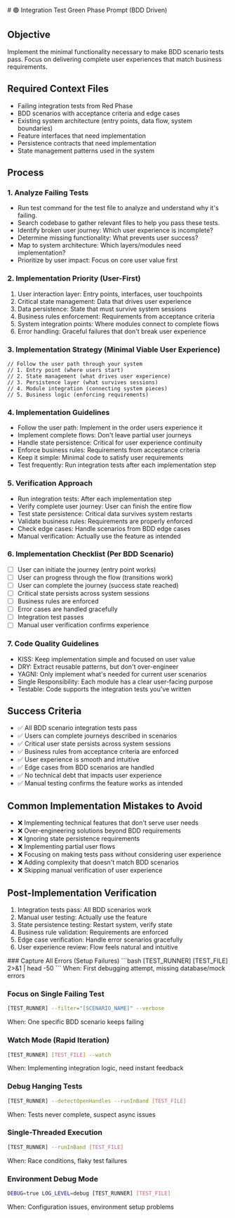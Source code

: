 <green-phase-integration>
# 🟢 Integration Test Green Phase Prompt (BDD Driven)

## Objective
Implement the minimal functionality necessary to make BDD scenario tests pass. Focus on delivering complete user experiences that match business requirements.

## Required Context Files
- Failing integration tests from Red Phase
- BDD scenarios with acceptance criteria and edge cases
- Existing system architecture (entry points, data flow, system boundaries)
- Feature interfaces that need implementation
- Persistence contracts that need implementation
- State management patterns used in the system

## Process

### 1. Analyze Failing Tests
- Run test command for the test file to analyze and understand why it's failing.
- Search codebase to gather relevant files to help you pass these tests.
- Identify broken user journey: Which user experience is incomplete?
- Determine missing functionality: What prevents user success?
- Map to system architecture: Which layers/modules need implementation?
- Prioritize by user impact: Focus on core user value first

### 2. Implementation Priority (User-First)
1. User interaction layer: Entry points, interfaces, user touchpoints
2. Critical state management: Data that drives user experience
3. Data persistence: State that must survive system sessions
4. Business rules enforcement: Requirements from acceptance criteria
5. System integration points: Where modules connect to complete flows
6. Error handling: Graceful failures that don't break user experience

### 3. Implementation Strategy (Minimal Viable User Experience)
```
// Follow the user path through your system
// 1. Entry point (where users start)
// 2. State management (what drives user experience)
// 3. Persistence layer (what survives sessions)
// 4. Module integration (connecting system pieces)
// 5. Business logic (enforcing requirements)
```

### 4. Implementation Guidelines
- Follow the user path: Implement in the order users experience it
- Implement complete flows: Don't leave partial user journeys
- Handle state persistence: Critical for user experience continuity
- Enforce business rules: Requirements from acceptance criteria
- Keep it simple: Minimal code to satisfy user requirements
- Test frequently: Run integration tests after each implementation step

### 5. Verification Approach
- Run integration tests: After each implementation step
- Verify complete user journey: User can finish the entire flow
- Test state persistence: Critical data survives system restarts
- Validate business rules: Requirements are properly enforced
- Check edge cases: Handle scenarios from BDD edge cases
- Manual verification: Actually use the feature as intended

### 6. Implementation Checklist (Per BDD Scenario)
- [ ] User can initiate the journey (entry point works)
- [ ] User can progress through the flow (transitions work)
- [ ] User can complete the journey (success state reached)
- [ ] Critical state persists across system sessions
- [ ] Business rules are enforced
- [ ] Error cases are handled gracefully
- [ ] Integration test passes
- [ ] Manual user verification confirms experience

### 7. Code Quality Guidelines
- KISS: Keep implementation simple and focused on user value
- DRY: Extract reusable patterns, but don't over-engineer
- YAGNI: Only implement what's needed for current user scenarios
- Single Responsibility: Each module has a clear user-facing purpose
- Testable: Code supports the integration tests you've written

## Success Criteria
- ✅ All BDD scenario integration tests pass
- ✅ Users can complete journeys described in scenarios
- ✅ Critical user state persists across system sessions
- ✅ Business rules from acceptance criteria are enforced
- ✅ User experience is smooth and intuitive
- ✅ Edge cases from BDD scenarios are handled
- ✅ No technical debt that impacts user experience
- ✅ Manual testing confirms the feature works as intended

## Common Implementation Mistakes to Avoid
- ❌ Implementing technical features that don't serve user needs
- ❌ Over-engineering solutions beyond BDD requirements
- ❌ Ignoring state persistence requirements
- ❌ Implementing partial user flows
- ❌ Focusing on making tests pass without considering user experience
- ❌ Adding complexity that doesn't match BDD scenarios
- ❌ Skipping manual verification of user experience

## Post-Implementation Verification
1. Integration tests pass: All BDD scenarios work
2. Manual user testing: Actually use the feature
3. State persistence testing: Restart system, verify state
4. Business rule validation: Requirements are enforced
5. Edge case verification: Handle error scenarios gracefully
6. User experience review: Flow feels natural and intuitive


<essential-debugging-commands>
### Capture All Errors (Setup Failures)
```bash
[TEST_RUNNER] [TEST_FILE] 2>&1 | head -50
```
When: First debugging attempt, missing database/mock errors

### Focus on Single Failing Test
```bash
[TEST_RUNNER] --filter="[SCENARIO_NAME]" --verbose
```
When: One specific BDD scenario keeps failing

### Watch Mode (Rapid Iteration)
```bash
[TEST_RUNNER] [TEST_FILE] --watch
```
When: Implementing integration logic, need instant feedback

### Debug Hanging Tests
```bash
[TEST_RUNNER] --detectOpenHandles --runInBand [TEST_FILE]
```
When: Tests never complete, suspect async issues

### Single-Threaded Execution
```bash
[TEST_RUNNER] --runInBand [TEST_FILE]
```
When: Race conditions, flaky test failures

### Environment Debug Mode
```bash
DEBUG=true LOG_LEVEL=debug [TEST_RUNNER] [TEST_FILE]
```
When: Configuration issues, environment setup problems
</essential-debugging-commands>
</green-phase-integration>